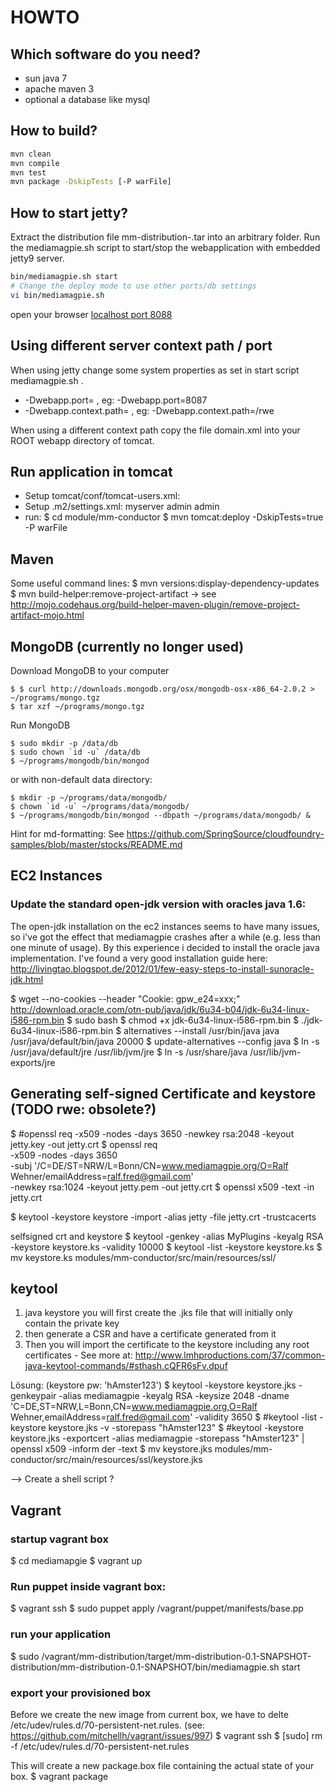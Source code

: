 HOWTO
=====

Which software do you need?
---------------------------
+ sun java 7
+ apache maven 3
+ optional a database like mysql

How to build?
-------------
```bash
mvn clean
mvn compile
mvn test
mvn package -DskipTests [-P warFile]
```


How to start jetty?
-------------------
Extract the distribution file mm-distribution-<Version>.tar into an arbitrary folder.
Run the mediamagpie.sh script to start/stop the webapplication with embedded jetty9 server.
 
```bash
bin/mediamagpie.sh start
# Change the deploy mode to use other ports/db settings
vi bin/mediamagpie.sh 
```

open your browser [localhost port 8088](http://127.0.0.1:8088/)

Using different server context path / port
------------------------------------------
When using jetty change some system properties as set in start script mediamagpie.sh .
+ -Dwebapp.port=<port> , eg: -Dwebapp.port=8087  
+ -Dwebapp.context.path=<context path> , eg: -Dwebapp.context.path=/rwe
 
When using a different context path copy the file domain.xml into your ROOT webapp directory of tomcat.

Run application in tomcat
-------------------------
+ Setup tomcat/conf/tomcat-users.xml:
  <tomcat-users>
    <role rolename="manager"/>
    <role rolename="admin"/>
    <user password="admin" roles="admin,manager" username="admin"/> 
  </tomcat-users>
+ Setup .m2/settings.xml:
  <servers>
    <server>
        <id>myserver</id>
        <username>admin</username>
        <password>admin</password>
    </server>
  </servers>
+ run: 
    $ cd module/mm-conductor
    $ mvn tomcat:deploy -DskipTests=true -P warFile


## Maven
Some useful command lines:
   $ mvn versions:display-dependency-updates
   $ mvn build-helper:remove-project-artifact -> see http://mojo.codehaus.org/build-helper-maven-plugin/remove-project-artifact-mojo.html


## MongoDB (currently no longer used)
Download MongoDB to your computer

    $ $ curl http://downloads.mongodb.org/osx/mongodb-osx-x86_64-2.0.2 > ~/programs/mongo.tgz
    $ tar xzf ~/programs/mongo.tgz

Run MongoDB

    $ sudo mkdir -p /data/db
	$ sudo chown `id -u` /data/db
    $ ~/programs/mongodb/bin/mongod
    
or with non-default data directory:

    $ mkdir -p ~/programs/data/mongodb/
	$ chown `id -u` ~/programs/data/mongodb/
    $ ~/programs/mongodb/bin/mongod --dbpath ~/programs/data/mongodb/ &
    


Hint for md-formatting: See https://github.com/SpringSource/cloudfoundry-samples/blob/master/stocks/README.md


## EC2 Instances
### Update the standard open-jdk version with oracles java 1.6:
The open-jdk installation on the ec2 instances seems to have many issues, so i've got the effect that mediamagpie crashes after a while (e.g. less than one minute of usage). By this experience i decided to install the oracle java implementation.
I've found a very good installation guide here: http://livingtao.blogspot.de/2012/01/few-easy-steps-to-install-sunoracle-jdk.html

  $ wget --no-cookies --header "Cookie: gpw_e24=xxx;" http://download.oracle.com/otn-pub/java/jdk/6u34-b04/jdk-6u34-linux-i586-rpm.bin
  $ sudo bash
  $ chmod +x jdk-6u34-linux-i586-rpm.bin
  $ ./jdk-6u34-linux-i586-rpm.bin
  $ alternatives --install /usr/bin/java java /usr/java/default/bin/java 20000
  $ update-alternatives --config java
  $ ln -s /usr/java/default/jre /usr/lib/jvm/jre
  $ ln -s /usr/share/java /usr/lib/jvm-exports/jre
  
## Generating self-signed Certificate and keystore (TODO rwe: obsolete?)

  $ #openssl req -x509 -nodes -days 3650 -newkey rsa:2048 -keyout jetty.key -out jetty.crt
  $ openssl req \
    -x509 -nodes -days 3650 \
    -subj '/C=DE/ST=NRW/L=Bonn/CN=www.mediamagpie.org/O=Ralf Wehner/emailAddress=ralf.fred@gmail.com' \
    -newkey rsa:1024 -keyout jetty.pem -out jetty.crt
  $ openssl x509 -text -in jetty.crt
  
  $ keytool -keystore keystore -import -alias jetty -file jetty.crt -trustcacerts 
  
  selfsigned crt and keystore
  $ keytool -genkey -alias MyPlugins -keyalg RSA -keystore keystore.ks  -validity 10000
  $ keytool -list -keystore keystore.ks
  $ mv keystore.ks modules/mm-conductor/src/main/resources/ssl/ 
  
  
## keytool
  1. java keystore you will first create the .jks file that will initially only contain the private key
  2. then generate a CSR and have a certificate generated from it
  3. Then you will import the certificate to the keystore including any root certificates - See more at: http://www.lmhproductions.com/37/common-java-keytool-commands/#sthash.cQFR6sFv.dpuf
  
  Lösung: (keystore pw: 'hAmster123')
  $ keytool -keystore keystore.jks -genkeypair -alias mediamagpie -keyalg RSA -keysize 2048 -dname 'C=DE,ST=NRW,L=Bonn,CN=www.mediamagpie.org,O=Ralf Wehner,emailAddress=ralf.fred@gmail.com' -validity 3650
  $ #keytool -list -keystore keystore.jks -v -storepass "hAmster123"
  $ #keytool -keystore keystore.jks -exportcert -alias mediamagpie -storepass "hAmster123" | openssl x509 -inform der -text
  $ mv keystore.jks modules/mm-conductor/src/main/resources/ssl/keystore.jks
  
  --> Create a shell script ?
  
## Vagrant
### startup vagrant box
  $ cd mediamapgie
  $ vagrant up
  
### Run puppet inside vagrant box:
  $ vagrant ssh
  $ sudo puppet apply /vagrant/puppet/manifests/base.pp  
  
### run your application
  $ sudo /vagrant/mm-distribution/target/mm-distribution-0.1-SNAPSHOT-distribution/mm-distribution-0.1-SNAPSHOT/bin/mediamagpie.sh start  
  
### export your provisioned box
Before we create the new image from current box, we have to delte /etc/udev/rules.d/70-persistent-net.rules. (see: https://github.com/mitchellh/vagrant/issues/997)
  $ vagrant ssh
  $ [sudo] rm -f /etc/udev/rules.d/70-persistent-net.rules

This will create a new package.box file containing the actual state of your box.
  $ vagrant package
